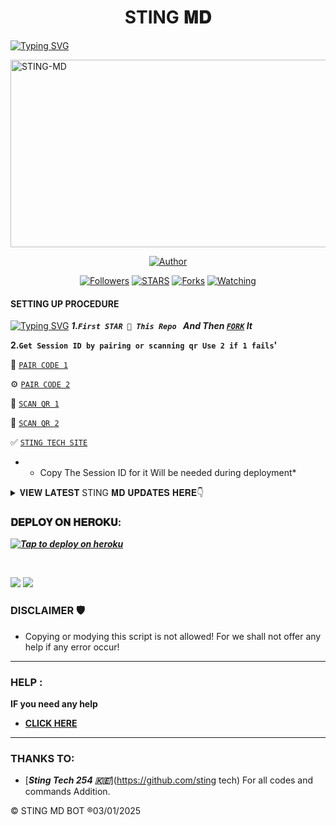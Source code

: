<h1 align="center">STING 𝐌𝐃</h1>
<p align="center">  

<a href="https://git.io/typing-svg"><img src="https://readme-typing-svg.demolab.com?font=Black+Ops+One&size=50&pause=1000&color=1BAFBAFF&center=true&width=910&height=100&lines=THIS IS +STING MD;MULTI+DEVICE+WHATSAPP+BOT;CREATED+BY+STING+TECH;RELEASED+03.01.2025" alt="Typing SVG" /></a>
  
  </p>
    <img alt="STING-MD" width="700" height="300" src="https://telegra.ph/file/dcce2ddee6cc7597c859a.jpg">
<p align="center">
<p align="center">
<a href="https://github.com/STING/X-BOT "><img title="Author" src="https://img.shields.io/badge/SCENE-MRM-black?style=for-the-badge&logo=github"></a>
<p/>
<p align="center">
<a href="https://github.com/Sting?tab=followers"><img title="Followers" src="https://img.shields.io/github/followers/sting tech?label=Followers&style=social"></a>
<a href="https://github.com/Sting/X-BOT/stargazers/"><img title="STARS" src="https://img.shields.io/github/stars/Sting/x-BOT?&style=social"></a>
<a href="https://github.com/sting/X-BOT 
  /network/members"><img title="Forks" src="https://img.shields.io/github/forks/Sting/X-BOT?style=social"></a>
<a href="https://github.com/Huaweike/AUTOMATIC-BOT/watchers"><img title="Watching" src="https://img.shields.io/github/watchers/Huaweike/AUTOMATIC-BOT?label=Watching&style=social"></a>
  

#### SETTING UP PROCEDURE
<a href="https://git.io/typing-svg"><img src="https://readme-typing-svg.demolab.com?font=Black+Ops+One&size=50&pause=1000&color=red&center=true&width=890&height=80&lines=FORKING+THIS+REPO+IS+A+MUST" alt="Typing SVG" /></a>
***1.`First STAR 🌟 This Repo ` And Then [`FORK`](https://github.com/sting/X-BOT/fork) It***

**2.`Get Session ID by pairing or scanning qr Use 2 if 1 fails`'**

🗿 [`PAIR CODE 1`](https://sting-tech-md-codes.onrender.com/pair) 

⚙️ [`PAIR CODE 2`](https://sting-md-sessions.onrender.com/pair) 

👻 [`SCAN QR 1`](https://sting-tech-md-codes.onrender.com/wasiqr)

🚦 [`SCAN QR 2`](https://STING-md-sessions.onrender.com/wasiqr)

✅ [`STING TECH SITE`](https://STING-md-sessions.onrender.com/)

* - Copy The Session ID for it Will be needed during deployment*

<details>
<summary>𝐕𝐈𝐄𝐖 𝐋𝐀𝐓𝐄𝐒𝐓 STING  𝐌𝐃 𝐔𝐏𝐃𝐀𝐓𝐄𝐒 𝐇𝐄𝐑𝐄👇</summary>
  

-| Commands Name               |Yes  |
-| ----------------------------| ----|
-| •AUTO REACT MESSAGE ADDED   | ✅  |
-| •AUTO REPLY MESSAGE ADDED   | ✅  |
-| •AUTO REACT STATUS ADDED    | ✅  |
-| •AUTO READ MESSAGE ADDED    | ✅  |
-| •AUTO REJECT CALL ADDED     | ✅  |
-| •AUDIO REPLY ADDED          | ✅  |
-| •AUTO SAVE CONTACTS ADDED   | ✅  |
-| •FUN CMD HACK ADDED         | ✅  |
-| •GPT ADDED                  | ✅  |

</details>

###  𝐃𝐄𝐏𝐋𝐎𝐘 𝐎𝐍 𝐇𝐄𝐑𝐎𝐊𝐔:


 ***[![Tap to deploy on heroku](https://www.herokucdn.com/deploy/button.svg)](https://x-bot-fork-cheacker.vercel.app/)***

<br>

<a><img src='https://i.imgur.com/LyHic3i.gif'/></a>
<a><img src='https://i.imgur.com/LyHic3i.gif'/></a>
 


### DISCLAIMER 🛡 
- Copying or modying this script is not
allowed! For we shall not offer any help if any error occur!

***
### HELP :
**IF you need any help**
- [**CLICK HERE**](https:wa.me/254114141192)


***
### THANKS TO:
- [***Sting Tech 254 🇰🇪***](https://github.com/sting tech) For all codes and commands Addition.


© STING MD BOT ®03/01/2025

